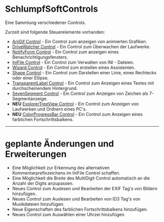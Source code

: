 # SchlumpfSoftControls

Eine Sammlung verschiedener Controls.

Zurzeit sind folgende Steuerelemente vorhanden:

- [AniGif Control](./Docs/AniGifControl.md) - Ein Control zum anzeigen von animierten Grafiken.
- [DriveWatcher Control](./Docs/DriveWatcherControl.md) - Ein Control zum Überwachen der Laufwerke.
- [NotifyForm Control](./Docs/NotifyFormControl.md) - Ein Control zum anzeigen eines Benachrichtigungsfensters.
- [IniFile Control](./Docs/IniFileControl.md) - Ein Control zum Verwalten von INI - Dateien.
- [Wizard Control](./Docs/WizardControl.md) - Ein Control zum erstellen eines Assistenten.
- [Shape Control](./Docs/ShapeControl.md) - Ein Control zum Darstellen einer Linie, eines Rechtecks oder einer Ellipse.
- [TransparentLabel Control](./Docs/TransparentLabelControl.md) - Ein Control zum Anzeigen eines Textes mit durchscheinendem Hintergrund.
- [SevenSegment Control](./Docs/SevenSegmentControl.md) - Ein Control zum Anzeigen von Zeichen als 7-Segmentanzeige. 
- **NEU** [ExplorerTreeView Control](./Docs/ExplorerTreeViewControl.md) - Ein Control zum Anzeigen von Laufwerken und Ordnern eines PC's.
- **NEU** [ColorProgressBar Control](./Docs/ColorProgressBarControl.md) - Ein Control zum Anzeigen eines farblichen Fortschrittsbalkens.

---

# geplante Änderungen und Erweiterungen

- Eine Möglichkeit zur Erkennung des alternativen Kommentarprefixzeichens im IniFile Control schaffen.
- Eine Möglichkeit die Breite des MultiDigit Control automatisch an die Anzahl der Digits anzupassen.
- Neues Control zum Auslesen und Bearbeiten der EXIF Tag's von Bildern hinzufügen.
- Neues Control zum Auslesen und Bearbeiten von ID3 Tag's von Musikdateien hinzufügen.
- Neue Eigenschaften des farblichen Fortschrittsbalkens hinzufügen.
- Neues Control zum Auswählen einer Uhrzei hinzufügen.
